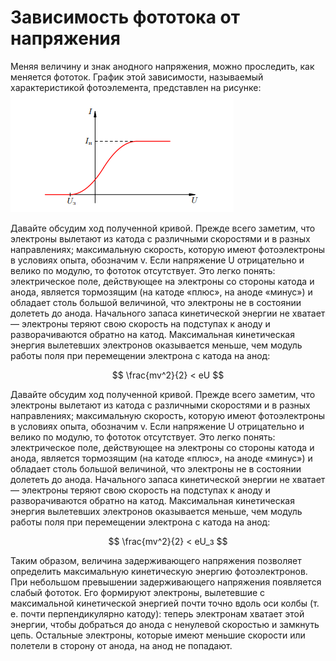 # Зависимость фототока от напряжения
Меняя величину и знак анодного напряжения, можно проследить, как меняется фототок. График этой зависимости, называемый характеристикой фотоэлемента, представлен на рисунке: 
![](https://github.com/Valeron925/lab4/blob/main/2.%20Зависимость%20фототока%20от%20напряжения/img2/Pasted%20image%2020240526214741.png)

Давайте обсудим ход полученной кривой. Прежде всего заметим, что электроны вылетают из катода с различными скоростями и в разных направлениях; максимальную скорость, которую имеют фотоэлектроны в условиях опыта, обозначим v. Если напряжение U отрицательно и велико по модулю, то фототок отсутствует. Это легко понять: электрическое поле, действующее на электроны со стороны катода и анода, является тормозящим (на катоде «плюс», на аноде «минус») и обладает столь большой величиной, что электроны не в состоянии долететь до анода. Начального запаса кинетической энергии не хватает — электроны теряют свою скорость на подступах к аноду и разворачиваются обратно на катод. Максимальная кинетическая энергия вылетевших электронов оказывается меньше, чем модуль работы поля при перемещении электрона с катода на анод:

$$ \frac{mv^2}{2} < eU $$

Давайте обсудим ход полученной кривой. Прежде всего заметим, что электроны вылетают из катода с различными скоростями и в разных направлениях; максимальную скорость, которую имеют фотоэлектроны в условиях опыта, обозначим v. Если напряжение U отрицательно и велико по модулю, то фототок отсутствует. Это легко понять: электрическое поле, действующее на электроны со стороны катода и анода, является тормозящим (на катоде «плюс», на аноде «минус») и обладает столь большой величиной, что электроны не в состоянии долететь до анода. Начального запаса кинетической энергии не хватает — электроны теряют свою скорость на подступах к аноду и разворачиваются обратно на катод. Максимальная кинетическая энергия вылетевших электронов оказывается меньше, чем модуль работы поля при перемещении электрона с катода на анод:

$$ \frac{mv^2}{2} < eU_з $$

Таким образом, величина задерживающего напряжения позволяет определить максимальную кинетическую энергию фотоэлектронов. При небольшом превышении задерживающего напряжения появляется слабый фототок. Его формируют электроны, вылетевшие с максимальной кинетической энергией почти точно вдоль оси колбы (т. е. почти перпендикулярно катоду): теперь электронам хватает этой энергии, чтобы добраться до анода с ненулевой скоростью и замкнуть цепь. Остальные электроны, которые имеют меньшие скорости или полетели в сторону от анода, на анод не попадают.

